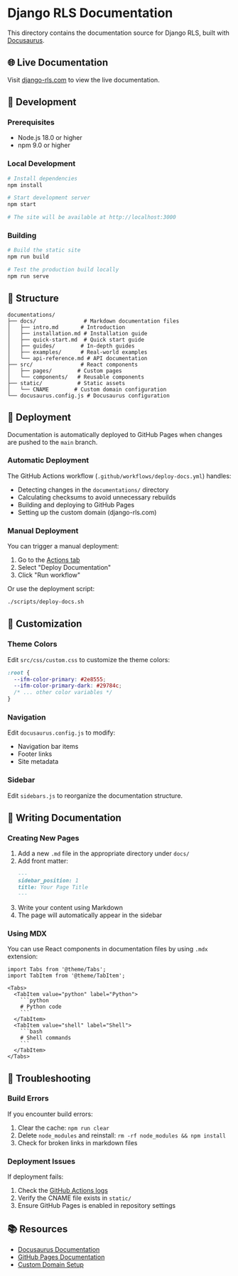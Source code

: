 # Django RLS Documentation

This directory contains the documentation source for Django RLS, built with [Docusaurus](https://docusaurus.io/).

## 🌐 Live Documentation

Visit [django-rls.com](https://django-rls.com) to view the live documentation.

## 🚀 Development

### Prerequisites

- Node.js 18.0 or higher
- npm 9.0 or higher

### Local Development

```bash
# Install dependencies
npm install

# Start development server
npm start

# The site will be available at http://localhost:3000
```

### Building

```bash
# Build the static site
npm run build

# Test the production build locally
npm run serve
```

## 📁 Structure

```
documentations/
├── docs/               # Markdown documentation files
│   ├── intro.md       # Introduction
│   ├── installation.md # Installation guide
│   ├── quick-start.md  # Quick start guide
│   ├── guides/        # In-depth guides
│   ├── examples/      # Real-world examples
│   └── api-reference.md # API documentation
├── src/               # React components
│   ├── pages/        # Custom pages
│   └── components/   # Reusable components
├── static/           # Static assets
│   └── CNAME        # Custom domain configuration
└── docusaurus.config.js # Docusaurus configuration
```

## 🚢 Deployment

Documentation is automatically deployed to GitHub Pages when changes are pushed to the `main` branch.

### Automatic Deployment

The GitHub Actions workflow (`.github/workflows/deploy-docs.yml`) handles:
- Detecting changes in the `documentations/` directory
- Calculating checksums to avoid unnecessary rebuilds
- Building and deploying to GitHub Pages
- Setting up the custom domain (django-rls.com)

### Manual Deployment

You can trigger a manual deployment:
1. Go to the [Actions tab](https://github.com/kdpisda/django-rls/actions)
2. Select "Deploy Documentation"
3. Click "Run workflow"

Or use the deployment script:
```bash
./scripts/deploy-docs.sh
```

## 🎨 Customization

### Theme Colors

Edit `src/css/custom.css` to customize the theme colors:

```css
:root {
  --ifm-color-primary: #2e8555;
  --ifm-color-primary-dark: #29784c;
  /* ... other color variables */
}
```

### Navigation

Edit `docusaurus.config.js` to modify:
- Navigation bar items
- Footer links
- Site metadata

### Sidebar

Edit `sidebars.js` to reorganize the documentation structure.

## 📝 Writing Documentation

### Creating New Pages

1. Add a new `.md` file in the appropriate directory under `docs/`
2. Add front matter:
   ```markdown
   ---
   sidebar_position: 1
   title: Your Page Title
   ---
   ```
3. Write your content using Markdown
4. The page will automatically appear in the sidebar

### Using MDX

You can use React components in documentation files by using `.mdx` extension:

```mdx
import Tabs from '@theme/Tabs';
import TabItem from '@theme/TabItem';

<Tabs>
  <TabItem value="python" label="Python">
    ```python
    # Python code
    ```
  </TabItem>
  <TabItem value="shell" label="Shell">
    ```bash
    # Shell commands
    ```
  </TabItem>
</Tabs>
```

## 🐛 Troubleshooting

### Build Errors

If you encounter build errors:
1. Clear the cache: `npm run clear`
2. Delete `node_modules` and reinstall: `rm -rf node_modules && npm install`
3. Check for broken links in markdown files

### Deployment Issues

If deployment fails:
1. Check the [GitHub Actions logs](https://github.com/kdpisda/django-rls/actions)
2. Verify the CNAME file exists in `static/`
3. Ensure GitHub Pages is enabled in repository settings

## 📚 Resources

- [Docusaurus Documentation](https://docusaurus.io/docs)
- [GitHub Pages Documentation](https://docs.github.com/en/pages)
- [Custom Domain Setup](https://docs.github.com/en/pages/configuring-a-custom-domain-for-your-github-pages-site)